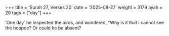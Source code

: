 +++
title = 'Surah 27, Verses 20'
date = '2025-08-27'
weight = 3179
ayah = 20
tags = ["day"]
+++

˹One day˺ he inspected the birds, and wondered, “Why is it that I cannot see the hoopoe? Or could he be absent?